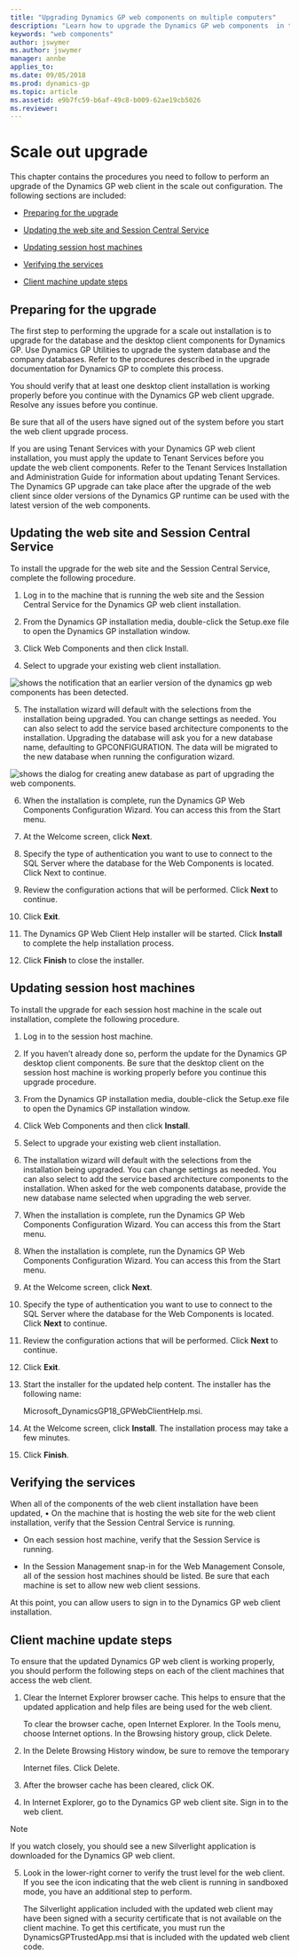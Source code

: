 ```yaml
---
title: "Upgrading Dynamics GP web components on multiple computers"
description: "Learn how to upgrade the Dynamics GP web components  in the scale out configuration."
keywords: "web components"
author: jswymer
ms.author: jswymer
manager: annbe
applies_to: 
ms.date: 09/05/2018
ms.prod: dynamics-gp
ms.topic: article
ms.assetid: e9b7fc59-b6af-49c8-b009-62ae19cb5026
ms.reviewer: 
---
```


# Scale out upgrade

This chapter contains the procedures you need to follow to perform an upgrade of the Dynamics GP web client in the scale out configuration. The following sections are included:

- [Preparing for the upgrade](#preparing-for-the-upgrade)  

- [Updating the web site and Session Central Service](#updating-the-web-site-and-session-central-service)  

- [Updating session host machines](#updating-session-host-machines)  

- [Verifying the services](#verifying-the-services)  

- [Client machine update steps](#client-machine-update-steps)  

## Preparing for the upgrade

The first step to performing the upgrade for a scale out installation is to upgrade for the database and the desktop client components for Dynamics GP. Use Dynamics GP Utilities to upgrade the system database and the company databases. Refer to the procedures described in the upgrade documentation for Dynamics GP to complete this process.

You should verify that at least one desktop client installation is working properly before you continue with the Dynamics GP web client upgrade. Resolve any issues before you continue.

Be sure that all of the users have signed out of the system before you start the web client upgrade process.

If you are using Tenant Services with your Dynamics GP web client installation, you must apply the update to Tenant Services before you update the web client components. Refer to the Tenant Services Installation and Administration Guide for information about updating Tenant Services. The Dynamics GP upgrade can take place after the upgrade of the web client since older versions of the Dynamics GP runtime can be used with the latest version of the web components.

## Updating the web site and Session Central Service

To install the upgrade for the web site and the Session Central Service, complete the following procedure.

1. Log in to the machine that is running the web site and the Session Central Service for the Dynamics GP web client installation.

2. From the Dynamics GP installation media, double-click the Setup.exe file to open the Dynamics GP installation window.

3. Click Web Components and then click Install.

4. Select to upgrade your existing web client installation.

![shows the notification that an earlier version of the dynamics gp web components has been detected.](media/upgrade-web.png "Upgrade warning")  

5. The installation wizard will default with the selections from the installation being upgraded. You can change settings as needed. You can also select to add the service based architecture components to the installation. Upgrading the database will ask you for a new database name, defaulting to GPCONFIGURATION. The data will be migrated to the new database when running the configuration wizard.

![shows the dialog for creating anew database as part of upgrading the web components.](media/upgrade-web-new-database.png "Database")  

6. When the installation is complete, run the Dynamics GP Web Components Configuration Wizard. You can access this from the Start menu.

7. At the Welcome screen, click **Next**.

8. Specify the type of authentication you want to use to connect to the SQL Server where the database for the Web Components is located. Click Next to continue.

9. Review the configuration actions that will be performed. Click **Next** to continue.

10. Click **Exit**.

11. The Dynamics GP Web Client Help installer will be started. Click **Install** to complete the help installation process.

12. Click **Finish** to close the installer.

## Updating session host machines

To install the upgrade for each session host machine in the scale out installation, complete the following procedure.

1. Log in to the session host machine.

2. If you haven’t already done so, perform the update for the Dynamics GP desktop client components. Be sure that the desktop client on the session host machine is working properly before you continue this upgrade procedure.

3. From the Dynamics GP installation media, double-click the Setup.exe file to open the Dynamics GP installation window.

4. Click Web Components and then click **Install**.

5. Select to upgrade your existing web client installation.

6. The installation wizard will default with the selections from the installation being upgraded. You can change settings as needed. You can also select to add the service based architecture components to the installation. When asked for the web components database, provide the new database name selected when upgrading the web server.

7. When the installation is complete, run the Dynamics GP Web Components Configuration Wizard. You can access this from the Start menu.

8. When the installation is complete, run the Dynamics GP Web Components Configuration Wizard. You can access this from the Start menu.

9. At the Welcome screen, click **Next**.

10. Specify the type of authentication you want to use to connect to the SQL Server where the database for the Web Components is located. Click **Next** to continue.

11. Review the configuration actions that will be performed. Click **Next** to continue.

12. Click **Exit**.

13. Start the installer for the updated help content. The installer has the following name:

    Microsoft\_DynamicsGP18\_GPWebClientHelp.msi.

14. At the Welcome screen, click **Install**. The installation process may take a few minutes.

15. Click **Finish**.

## Verifying the services

When all of the components of the web client installation have been updated, • On the machine that is hosting the web site for the web client installation, verify that the Session Central Service is running.

- On each session host machine, verify that the Session Service is running.

- In the Session Management snap-in for the Web Management Console, all of the session host machines should be listed. Be sure that each machine is set to allow new web client sessions.

At this point, you can allow users to sign in to the Dynamics GP web client installation.

## Client machine update steps

To ensure that the updated Dynamics GP web client is working properly, you should perform the following steps on each of the client machines that access the web client.

1. Clear the Internet Explorer browser cache. This helps to ensure that the updated application and help files are being used for the web client.

    To clear the browser cache, open Internet Explorer. In the Tools menu, choose Internet options. In the Browsing history group, click Delete.

2. In the Delete Browsing History window, be sure to remove the temporary

    Internet files. Click Delete.

3. After the browser cache has been cleared, click OK.

4. In Internet Explorer, go to the Dynamics GP web client site. Sign in to the web client.

> [!NOTE]
> If you watch closely, you should see a new Silverlight application is downloaded for the Dynamics GP web client.  

5. Look in the lower-right corner to verify the trust level for the web client. If you see the icon indicating that the web client is running in sandboxed mode, you have an additional step to perform.

    The Silverlight application included with the updated web client may have been signed with a security certificate that is not available on the client machine. To get this certificate, you must run the DynamicsGPTrustedApp.msi that is included with the updated web client code.

